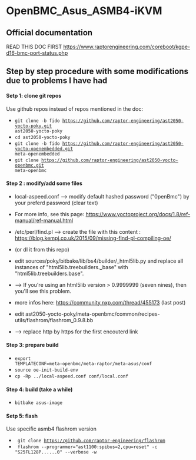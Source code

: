 # OpenBMC_Asus_ASMB4-iKVM

## Official documentation
READ THIS DOC FIRST https://www.raptorengineering.com/coreboot/kgpe-d16-bmc-port-status.php

## Step by step procedure with some modifications due to problems I have had

#### Setp 1: clone git repos
Use github repos instead of repos mentioned in the doc:
* <code>git clone -b fido https://github.com/raptor-engineering/ast2050-yocto-poky.git ast2050-yocto-poky</code>
* <code>cd ast2050-yocto-poky</code>
* <code>git clone -b fido https://github.com/raptor-engineering/ast2050-yocto-openembedded.git meta-openembedded</code>
* <code>git clone https://github.com/raptor-engineering/ast2050-yocto-openbmc.git meta-openbmc</code>

#### Step 2 : modify/add some files
* local-aspeed.conf --> modify default hashed password ("0penBmc") by your preferd password (clear text)
* For more info, see this page: https://www.yoctoproject.org/docs/1.8/ref-manual/ref-manual.html

* /etc/perl/find.pl --> create the file with this content : https://blog.kempj.co.uk/2015/09/missing-find-pl-compiling-oe/ 
* (or dl it from this repo)

* edit sources/poky/bitbake/lib/bs4/builder/_html5lib.py and replace all instances of "html5lib.treebuilders._base" with "html5lib.treebuilders.base". 
* --> If you're using an html5lib version > 0.9999999 (seven nines), then you'll see this problem.
* more infos here: https://community.nxp.com/thread/455173 (last post)

* edit ast2050-yocto-poky/meta-openbmc/common/recipes-utils/flashrom/flashrom_0.9.8.bb 
* --> replace http by https for the first encouterd link

#### Step 3: prepare build
* <code>export TEMPLATECONF=meta-openbmc/meta-raptor/meta-asus/conf</code>
* <code>source oe-init-build-env</code>
* <code>cp -Rp ../local-aspeed.conf conf/local.conf</code>

#### Step 4: build (take a while)
* <code>bitbake asus-image</code>

#### Setp 5: flash
Use specific asmb4 flashrom version
* <code> git clone https://github.com/raptor-engineering/flashrom </code>
* <code> flashrom --programmer="ast1100:spibus=2,cpu=reset" -c "S25FL128P......0" --verbose -w <location of the flash-asus- ROM file></code>
